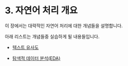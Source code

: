 # 3. 자연어 처리 개요

이 장에서는 대략적인 자연어 처리에 대한 개념들을 설명합니다.

아래 리스트는 개념들중 실습하게 될 내용들입니다.

- [텍스트 유사도](./3.3_텍스트_유사도.ipynb)

- [탐색적 데이터 분석(EDA)](./3.6%20EDA.ipynb)

